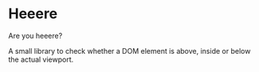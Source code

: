 Heeere
======

Are you heeere?

A small library to check whether a DOM element is above, inside or below the actual viewport.
